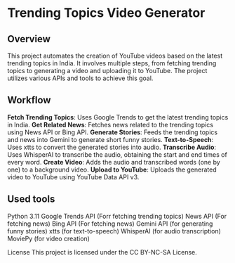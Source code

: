 # Trending Topics Video Generator
## Overview
This project automates the creation of YouTube videos based on the latest trending topics in India. It involves multiple steps, from fetching trending topics to generating a video and uploading it to YouTube. The project utilizes various APIs and tools to achieve this goal.

## Workflow
**Fetch Trending Topics**: Uses Google Trends to get the latest trending topics in India.
**Get Related News**: Fetches news related to the trending topics using News API or Bing API.
**Generate Stories**: Feeds the trending topics and news into Gemini to generate short funny stories.
**Text-to-Speech**: Uses xtts to convert the generated stories into audio.
**Transcribe Audio**: Uses WhisperAI to transcribe the audio, obtaining the start and end times of every word.
**Create Video**: Adds the audio and transcribed words (one by one) to a background video.
**Upload to YouTube**: Uploads the generated video to YouTube using YouTube Data API v3.

## Used tools
Python 3.11
Google Trends API (Forr fetching trending topics)
News API (For fetching news)
Bing API (For fetching news)
Gemini API (for generating funny stories)
xtts (for text-to-speech)
WhisperAI (for audio transcription)
MoviePy (for video creation)

License
This project is licensed under the CC BY-NC-SA License.

